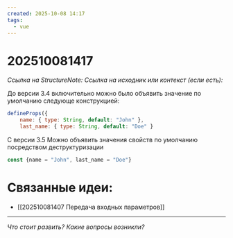 ```yaml
---
created: 2025-10-08 14:17
tags:
  - vue
---
```

# 202510081417
*Ссылка на StructureNote:*
*Ссылка на исходник или контекст (если есть):* 

До версии 3.4 включительно можно было объявить значение по умолчанию следующе конструкцией:
```js
defineProps({ 
	name: { type: String, default: "John" }, 
	last_name: { type: String, default: "Doe" }
```
С версии 3.5 Можно объявить значения свойств по умолчанию посредством деструктуризации
```js
const {name = "John", last_name = "Doe"}
```
# Связанные идеи:
* [[202510081407 Передача входных параметров]]
---

*Что стоит развить? Какие вопросы возникли?*